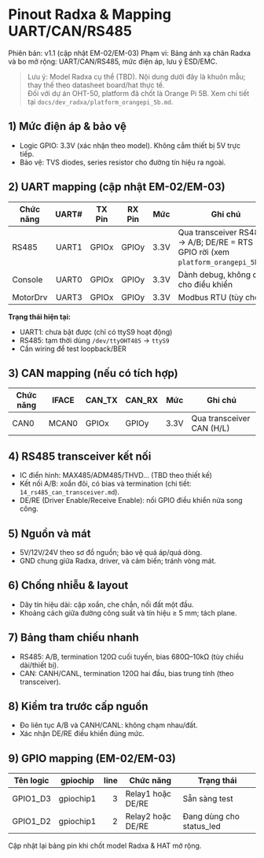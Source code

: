 # Pinout Radxa & Mapping UART/CAN/RS485

Phiên bản: v1.1 (cập nhật EM-02/EM-03)
Phạm vi: Bảng ánh xạ chân Radxa và bo mở rộng: UART/CAN/RS485, mức điện áp, lưu ý ESD/EMC.

> Lưu ý: Model Radxa cụ thể (TBD). Nội dung dưới đây là khuôn mẫu; thay thế theo datasheet board/hat thực tế.  
> Đối với dự án OHT-50, platform đã chốt là Orange Pi 5B. Xem chi tiết tại `docs/dev_radxa/platform_orangepi_5b.md`.

## 1) Mức điện áp & bảo vệ
- Logic GPIO: 3.3V (xác nhận theo model). Không cắm thiết bị 5V trực tiếp.
- Bảo vệ: TVS diodes, series resistor cho đường tín hiệu ra ngoài.

## 2) UART mapping (cập nhật EM-02/EM-03)
| Chức năng | UART# | TX Pin | RX Pin | Mức | Ghi chú |
|---|---:|---|---|---|---|
| RS485    | UART1 | GPIOx  | GPIOy  | 3.3V| Qua transceiver RS485 → A/B; DE/RE = RTS hoặc GPIO rời (xem `platform_orangepi_5b.md`) |
| Console  | UART0 | GPIOx  | GPIOy  | 3.3V| Dành debug, không dùng cho điều khiển |
| MotorDrv | UART3 | GPIOx  | GPIOy  | 3.3V| Modbus RTU (tùy chọn) |

**Trạng thái hiện tại:**
- UART1: chưa bật được (chỉ có ttyS9 hoạt động)
- RS485: tạm thời dùng `/dev/ttyOHT485` → `ttyS9`
- Cần wiring để test loopback/BER

## 3) CAN mapping (nếu có tích hợp)
| Chức năng | IFACE | CAN_TX | CAN_RX | Mức | Ghi chú |
|---|---|---|---|---|---|
| CAN0 | MCAN0 | GPIOx | GPIOy | 3.3V | Qua transceiver CAN (H/L) |

## 4) RS485 transceiver kết nối
- IC điển hình: MAX485/ADM485/THVD… (TBD theo thiết kế)
- Kết nối A/B: xoắn đôi, có bias và termination (chi tiết: `14_rs485_can_transceiver.md`).
- DE/RE (Driver Enable/Receive Enable): nối GPIO điều khiển nửa song công.

## 5) Nguồn và mát
- 5V/12V/24V theo sơ đồ nguồn; bảo vệ quá áp/quá dòng.
- GND chung giữa Radxa, driver, và cảm biến; tránh vòng mát.

## 6) Chống nhiễu & layout
- Dây tín hiệu dài: cặp xoắn, che chắn, nối đất một đầu.
- Khoảng cách giữa đường công suất và tín hiệu ≥ 5 mm; tách plane.

## 7) Bảng tham chiếu nhanh
- RS485: A/B, termination 120Ω cuối tuyến, bias 680Ω–10kΩ (tùy chiều dài/thiết bị).
- CAN: CANH/CANL, termination 120Ω hai đầu, bias trung tính (theo transceiver).

## 8) Kiểm tra trước cấp nguồn
- Đo liên tục A/B và CANH/CANL: không chạm nhau/đất.
- Xác nhận DE/RE điều khiển đúng mức.

## 9) GPIO mapping (EM-02/EM-03)
| Tên logic | gpiochip | line | Chức năng | Trạng thái |
|---|---|---:|---|---|
| GPIO1_D3 | gpiochip1 | 3 | Relay1 hoặc DE/RE | Sẵn sàng test |
| GPIO1_D2 | gpiochip1 | 2 | Relay2 hoặc DE/RE | Đang dùng cho status_led |

Cập nhật lại bảng pin khi chốt model Radxa & HAT mở rộng.
